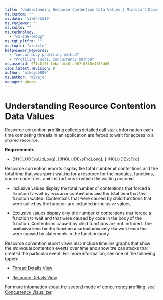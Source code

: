 ```yaml
---
title: "Understanding Resource Contention Data Values | Microsoft Docs"
ms.custom: ""
ms.date: "11/04/2016"
ms.reviewer: ""
ms.suite: ""
ms.technology: 
  - "vs-ide-debug"
ms.tgt_pltfrm: ""
ms.topic: "article"
helpviewer_keywords: 
  - "concurrency profiling method"
  - "Profiling Tools, concurrency method"
ms.assetid: 071c0f0f-1eba-4dc8-ae87-0810e4086dd0
caps.latest.revision: 9
author: "mikejo5000"
ms.author: "mikejo"
manager: ghogen
---
```

# Understanding Resource Contention Data Values
Resource contention profiling collects detailed call stack information each time competing threads in an application are forced to wait for access to a shared resource.  
  
 **Requirements**  
  
-   [!INCLUDE[vsUltLong](../code-quality/includes/vsultlong_md.md)], [!INCLUDE[vsPreLong](../code-quality/includes/vsprelong_md.md)], [!INCLUDE[vsPro](../code-quality/includes/vspro_md.md)]  
  
 Resource contention reports display the total number of contentions and the total time that was spent waiting for a resource for the modules, functions, source code lines, and instructions in which the waiting occured.  
  
-   Inclusive values display the total number of contentions that forced a function to wait by resource contentions and the total time that the function waited.  Contentions that were caused by child functions that were called by the function are included in inclusive values.  
  
-   Exclusive values display only the number of contentions that forced a function to wait and that were caused by code in the body of the function. Contentions caused by child functions are not included. The exclusive time for the function also includes only the wait times that were caused by statements in the function body.  
  
 Resource contention report views also include timeline graphs that show the individual contention events over time and show the call stacks that created the particular event. For more information, see one of the following topics:  
  
-   [Thread Details View](../profiling/thread-details-view-contention-data.md)  
  
-   [Resource Details View](../profiling/resource-details-view-contention-data.md)  
  
 For more information about the second mode of concurrency profiling, see [Concurrency Visualizer](../profiling/concurrency-visualizer.md).